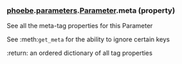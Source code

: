 ### [phoebe](phoebe.md).[parameters](phoebe.parameters.md).[Parameter](phoebe.parameters.Parameter.md).meta (property)




See all the meta-tag properties for this Parameter

See :meth:`get_meta` for the ability to ignore certain keys

:return: an ordered dictionary of all tag properties

